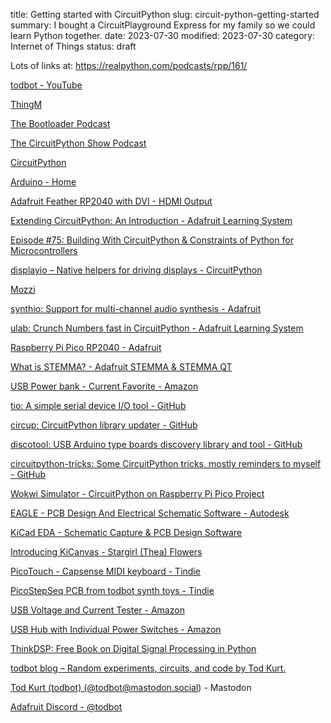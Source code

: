 title: Getting started with CircuitPython
slug: circuit-python-getting-started
summary: I bought a CircuitPlayground Express for my family so we could learn Python together. 
date: 2023-07-30
modified: 2023-07-30
category: Internet of Things
status: draft

Lots of links at:  https://realpython.com/podcasts/rpp/161/


<a href="https://www.youtube.com/@Todbot">todbot - YouTube</a>

<a href="https://thingm.com/">ThingM</a>

<a href="https://thebootloader.net/about/">The Bootloader Podcast</a>

<a href="https://www.circuitpythonshow.com/@circuitpythonshow">The CircuitPython Show Podcast</a>

<a href="https://circuitpython.org/">CircuitPython</a>

<a href="https://www.arduino.cc/">Arduino - Home</a>

<a href="https://www.adafruit.com/product/5710">Adafruit Feather RP2040 with DVI - HDMI Output</a>

<a href="https://learn.adafruit.com/extending-circuitpython">Extending CircuitPython: An Introduction - Adafruit Learning System</a>

<a href="https://realpython.com/podcasts/rpp/75/">Episode #75: Building With CircuitPython &amp; Constraints of Python for Microcontrollers</a>

<a href="https://docs.circuitpython.org/en/latest/shared-bindings/displayio/">displayio – Native helpers for driving displays - CircuitPython</a>

<a href="https://sensorium.github.io/Mozzi/">Mozzi</a>

<a href="https://docs.circuitpython.org/en/latest/shared-bindings/synthio/index.html">synthio: Support for multi-channel audio synthesis - Adafruit</a>

<a href="https://learn.adafruit.com/ulab-crunch-numbers-fast-with-circuitpython">ulab: Crunch Numbers fast in CircuitPython - Adafruit Learning System</a>

<a href="https://www.adafruit.com/product/4864">Raspberry Pi Pico RP2040 - Adafruit</a>

<a href="https://learn.adafruit.com/introducing-adafruit-stemma-qt">What is STEMMA? - Adafruit STEMMA &amp; STEMMA QT</a>

<a href="https://www.amazon.com/gp/product/B07JZCZSH9/">USB Power bank - Current Favorite  - Amazon</a>

<a href="https://github.com/tio/tio">tio: A simple serial device I/O tool - GitHub</a>

<a href="https://github.com/adafruit/circup">circup: CircuitPython library updater - GitHub</a>

<a href="https://github.com/Neradoc/discotool">discotool: USB Arduino type boards discovery library and tool - GitHub</a>

<a href="https://github.com/todbot/circuitpython-tricks/">circuitpython-tricks: Some CircuitPython tricks, mostly reminders to myself - GitHub</a>

<a href="https://wokwi.com/projects/new/circuitpython-pi-pico">Wokwi Simulator - CircuitPython on Raspberry Pi Pico Project</a>

<a href="https://www.autodesk.com/products/eagle/overview?term=1-YEAR&amp;tab=subscription">EAGLE - PCB Design And Electrical Schematic Software - Autodesk</a>

<a href="https://www.kicad.org/">KiCad EDA - Schematic Capture &amp; PCB Design Software</a>

<a href="https://blog.thea.codes/introducing-kicanvas/">Introducing KiCanvas - Stargirl (Thea) Flowers</a>

<a href="https://www.tindie.com/products/todbot/picotouch-capsense-midi-keyboard-for-raspi-pico/">PicoTouch - Capsense MIDI keyboard - Tindie</a>

<a href="https://www.tindie.com/products/todbot/picostepseq-pcb/">PicoStepSeq PCB from todbot synth toys - Tindie</a>

<a href="https://www.amazon.com/gp/product/B08QMWFQ2H/">USB Voltage and Current Tester - Amazon</a>

<a href="https://www.amazon.com/gp/product/B00JX1ZS5O/">USB Hub with Individual Power Switches - Amazon</a>

<a href="https://github.com/AllenDowney/ThinkDSP">ThinkDSP: Free Book on Digital Signal Processing in Python</a>

<a href="https://todbot.com/blog/">todbot blog – Random experiments, circuits, and code by Tod Kurt.</a>

<a href="https://mastodon.social/@todbot">Tod Kurt (todbot) (@todbot@mastodon.social) - Mastodon</a>

<a href="https://discord.com/invite/adafruit">Adafruit Discord - @todbot</a>